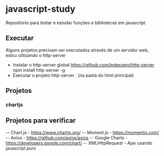 # javascript-study
Repositório para testar e estudar funções e bibliotecas em javascript

## Executar
Alguns projetos precisam ser executados através de um servidor web, estou utilizando o http-server
- Instalar o http-server global
https://github.com/indexzero/http-server
npm install http-server -g
- Executar o projeto
http-server . (na pasta do html principal)

## Projetos

### chartjs


## Projetos para verificar
-- Chart.js - https://www.chartjs.org/
-- Moment.js - https://momentjs.com/
-- Axios - https://github.com/axios/axios
-- Google Charts - https://developers.google.com/chart/
-- XMLHttpRequest - Ajax usando javascript puro